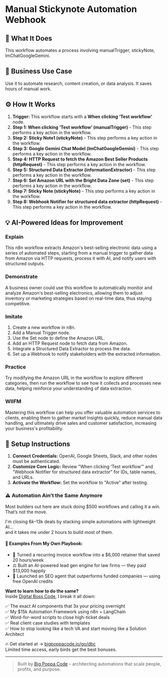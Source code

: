 # Manual Stickynote Automation Webhook

## 🚀 What It Does
This workflow automates a process involving manualTrigger, stickyNote, lmChatGoogleGemini.

## 💼 Business Use Case
Use it to automate research, content creation, or data analysis. It saves hours of manual work.

## ⚙️ How It Works
1.  **Trigger:** This workflow starts with a **When clicking ‘Test workflow’** node.
2. **Step 1: When clicking ‘Test workflow’ (manualTrigger)** - This step performs a key action in the workflow.
3. **Step 2: Sticky Note1 (stickyNote)** - This step performs a key action in the workflow.
4. **Step 3: Google Gemini Chat Model (lmChatGoogleGemini)** - This step performs a key action in the workflow.
5. **Step 4: HTTP Request to fetch the Amazon Best Seller Products (httpRequest)** - This step performs a key action in the workflow.
6. **Step 5: Structured Data Extractor (informationExtractor)** - This step performs a key action in the workflow.
7. **Step 6: Set Amazon URL with the Bright Data Zone (set)** - This step performs a key action in the workflow.
8. **Step 7: Sticky Note (stickyNote)** - This step performs a key action in the workflow.
9. **Step 8: Webhook Notifier for structured data extractor (httpRequest)** - This step performs a key action in the workflow.

## 💡 AI-Powered Ideas for Improvement
### Explain
This n8n workflow extracts Amazon's best-selling electronic data using a series of automated steps, starting from a manual trigger to gather data from Amazon via HTTP requests, process it with AI, and notify users with structured outputs.

### Demonstrate
A business owner could use this workflow to automatically monitor and analyze Amazon's best-selling electronics, allowing them to adjust inventory or marketing strategies based on real-time data, thus staying competitive.

### Imitate
1. Create a new workflow in n8n.
2. Add a Manual Trigger node.
3. Use the Set node to define the Amazon URL.
4. Add an HTTP Request node to fetch data from Amazon.
5. Integrate a Structured Data Extractor to process the data.
6. Set up a Webhook to notify stakeholders with the extracted information.

### Practice
Try modifying the Amazon URL in the workflow to explore different categories, then run the workflow to see how it collects and processes new data, helping reinforce your understanding of data extraction.

### WIIFM
Mastering this workflow can help you offer valuable automation services to clients, enabling them to gather market insights quickly, reduce manual data handling, and ultimately drive sales and customer satisfaction, increasing your business's profitability.

## 🔧 Setup Instructions
1. **Connect Credentials:** OpenAI, Google Sheets, Slack, and other nodes must be authenticated.
2. **Customize Core Logic:** Review "When clicking ‘Test workflow’" and "Webhook Notifier for structured data extractor" for IDs, table names, and URLs.
3. **Activate the Workflow:** Set the workflow to "Active" after testing.

### ⚠️ Automation Ain’t the Same Anymore

Most builders out here are stuck doing $500 workflows and calling it a win.  
That’s not the move.  

I'm closing $6k–$13k deals by stacking simple automations with lightweight AI...  
and it takes me under 2 hours to build most of them.

#### 🧠 Examples From My Own Playbook:
- 🔁 Turned a recurring invoice workflow into a $6,000 retainer that saved 20 hours/week  
- ⚖️ Built an AI-powered lead gen engine for law firms — they paid $13,000 happily  
- 🚀 Launched an SEO agent that outperforms funded companies — using free OpenAI credits  

**Want to learn how to do the same?**  
Inside [Digital Boss Code](https://bigpoppacode.io/go/dbc), I break it all down:

✅ The exact AI components that 3x your pricing overnight  
✅ My $15k Automation Framework using n8n + LangChain  
✅ Word-for-word scripts to close high-ticket deals  
✅ Real client case studies with templates  
✅ How to stop looking like a tech VA and start moving like a Solution Architect  

🔥 Get started at → [bigpoppacode.io/go/dbc](https://bigpoppacode.io/go/dbc)  
Limited time access, early birds get the best bonuses.

---
> Built by [Big Poppa Code](https://bigpoppacode.io) – architecting automations that scale people, profits, and purpose.
